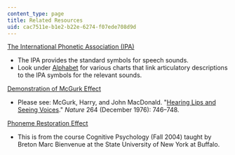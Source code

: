 ```yaml
---
content_type: page
title: Related Resources
uid: cac7511e-b1e2-b22e-6274-f07ede708d9d
---
```


[The International Phonetic Association (IPA)](https://www.internationalphoneticassociation.org/)

*   The IPA provides the standard symbols for speech sounds.
*   Look under [Alphabet](https://www.internationalphoneticassociation.org/content/ipa-chart) for various charts that link articulatory descriptions to the IPA symbols for the relevant sounds.

[Demonstration of McGurk Effect](http://www.youtube.com/watch?v=aFPtc8BVdJk)

*   Please see: McGurk, Harry, and John MacDonald. "[Hearing Lips and Seeing Voices](http://www.nature.com/nature/journal/v264/n5588/abs/264746a0.html)." _Nature_ 264 (December 1976): 746–748.

[Phoneme Restoration Effect](http://www.psychology-lexicon.com/cms/glossary/glossary-p/2553-phonemic-restoration-effect.html)

*   This is from the course Cognitive Psychology (Fall 2004) taught by Breton Marc Bienvenue at the State University of New York at Buffalo.